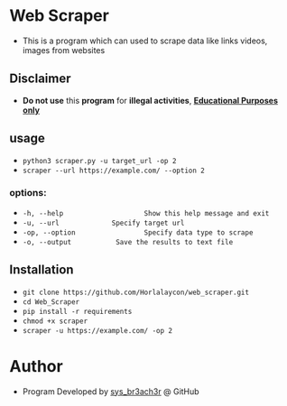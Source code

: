 # Web Scraper
- This is a program which can used to scrape data like links videos, images from websites

## Disclaimer
- <b>Do not use</b> this  <b>program</b> for <b>illegal activities</b>, <u><b>Educational Purposes only</b></u>

## usage
- ```python3 scraper.py -u target_url -op 2```
- ```scraper --url https://example.com/ --option 2```

### options:
- ```-h, --help            		   Show this help message and exit```
- ```-u, --url 	   		   Specify target url```
- ```-op, --option 	       		   Specify data type to scrape```
- ```-o, --output           Save the results to text file```

## Installation
- ```git clone https://github.com/Horlalaycon/web_scraper.git ```
- ```cd Web_Scraper```
- ```pip install -r requirements ```
- ```chmod +x scraper```
- ```scraper -u https://example.com/ -op 2```

# Author
- Program Developed by <a href="https://github.com/Horlalaycon">sys_br3ach3r</a> @ GitHub

